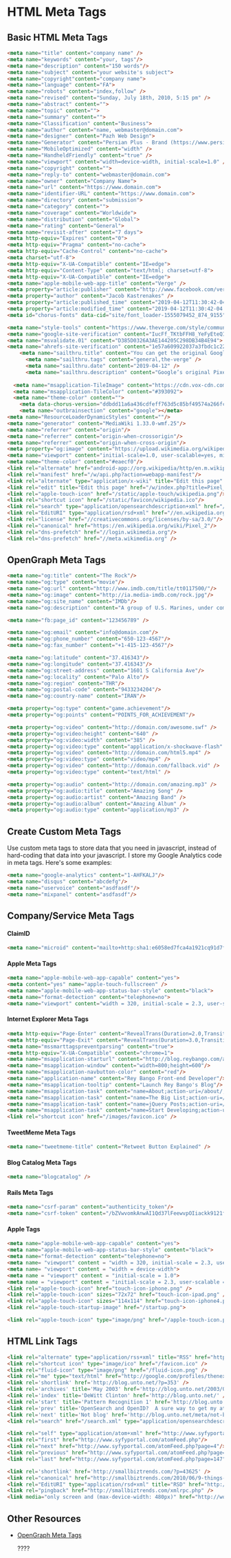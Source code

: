 # HTML Meta Tags

## Basic HTML Meta Tags

``` html
<meta name="title" content="company name" />
<meta name="keywords" content="your, tags"/>
<meta name="description" content="150 words"/>
<meta name="subject" content="your website's subject">
<meta name="copyright"content="company name">
<meta name="language" content="FA">
<meta name="robots" content="index,follow" />
<meta name="revised" content="Sunday, July 18th, 2010, 5:15 pm" />
<meta name="abstract" content="">
<meta name="topic" content="">
<meta name="summary" content="">
<meta name="Classification" content="Business">
<meta name="author" content="name, webmaster@domain.com">
<meta name="designer" content="Pazh Web Design">
<meta name="Generator" content="Persian Plus - Brand (https://www.persian.plus)" />
<meta name="MobileOptimized" content="width" />
<meta name="HandheldFriendly" content="true" />
<meta name="viewport" content="width=device-width, initial-scale=1.0" />
<meta name="copyright" content="">
<meta name="reply-to" content="webmaster@domain.com">
<meta name="owner" content="Company Name">
<meta name="url" content="https://www.domain.com">
<meta name="identifier-URL" content="https://www.domain.com">
<meta name="directory" content="submission">
<meta name="category" content="">
<meta name="coverage" content="Worldwide">
<meta name="distribution" content="Global">
<meta name="rating" content="General">
<meta name="revisit-after" content="7 days">
<meta http-equiv="Expires" content="0">
<meta http-equiv="Pragma" content="no-cache">
<meta http-equiv="Cache-Control" content="no-cache">
<meta charset="utf-8">
<meta http-equiv="X-UA-Compatible" content="IE=edge">
<meta http-equiv="Content-Type" content="text/html; charset=utf-8">
<meta http-equiv="X-UA-Compatible" content="IE=edge">
<meta name="apple-mobile-web-app-title" content="Verge" />
<meta property="article:publisher" content="http://www.facebook.com/verge" />
<meta property="author" content="Jacob Kastrenakes" />
<meta property="article:published_time" content="2019-04-12T11:30:42-04:00" />
<meta property="article:modified_time" content="2019-04-12T11:30:42-04:00" />
<meta id="chorus-fonts" data-cid="site/font_loader-1555079452_874_9155" data-cdata='{"version":"d3a15f142bcd041806ec9275c9672d13","fonts_catalog":[{"slug":"unison-nitti","family":"nitti-grotesk","weight":"400","style":"normal","woff2_url":"https://cdn.vox-cdn.com/shared_fonts/unison/unison_base/nittigrotesk/nittigrotesk-normal.woff2","woff_url":"https://cdn.vox-cdn.com/shared_fonts/unison/unison_base/nittigrotesk/nittigrotesk-normal.woff"},{"slug":"verge-adelle-sans","family":"adelle-sans","weight":"400","style":"italic","woff2_url":"https://cdn.vox-cdn.com/shared_fonts/unison/verge/AdelleSans-Italic.woff2","woff_url":"https://cdn.vox-cdn.com/shared_fonts/unison/verge/AdelleSans-Italic.woff"},{"slug":"verge-adelle-sans","family":"adelle-sans","weight":"600","style":"normal","woff2_url":"https://cdn.vox-cdn.com/shared_fonts/unison/verge/AdelleSans-Semibold.woff2","woff_url":"https://cdn.vox-cdn.com/shared_fonts/unison/verge/AdelleSans-Semibold.woff"},{"slug":"verge-heroic","family":"Heroic","weight":"500","style":"italic","woff2_url":"https://cdn.vox-cdn.com/shared_fonts/unison/verge/heroic-cond-vrg-web-ltd-md-obq.woff2","woff_url":"https://cdn.vox-cdn.com/shared_fonts/unison/verge/heroic-cond-vrg-web-ltd-md-obq.woff"},{"slug":"verge-heroic","family":"Heroic","weight":"500","style":"normal","woff2_url":"https://cdn.vox-cdn.com/shared_fonts/unison/verge/heroic-cond-vrg-web-ltd-md.woff2","woff_url":"https://cdn.vox-cdn.com/shared_fonts/unison/verge/heroic-cond-vrg-web-ltd-md.woff"},{"slug":"verge-heroic","family":"Heroic","weight":"600","style":"italic","woff2_url":"https://cdn.vox-cdn.com/shared_fonts/unison/verge/heroic-cond-vrg-web-ltd-bd-obq.woff2","woff_url":"https://cdn.vox-cdn.com/shared_fonts/unison/verge/heroic-cond-vrg-web-ltd-bd-obq.woff"},{"slug":"verge-heroic","family":"Heroic","weight":"600","style":"normal","woff2_url":"https://cdn.vox-cdn.com/shared_fonts/unison/verge/heroic-cond-vrg-web-ltd-hvy.woff2","woff_url":"https://cdn.vox-cdn.com/shared_fonts/unison/verge/heroic-cond-vrg-web-ltd-hvy.woff"},{"slug":"verge-heroic","family":"Heroic","weight":"700","style":"normal","woff2_url":"https://cdn.vox-cdn.com/shared_fonts/unison/verge/heroic-cond-vrg-web-ltd-hvy.woff2","woff_url":"https://cdn.vox-cdn.com/shared_fonts/unison/verge/heroic-cond-vrg-web-ltd-hvy.woff"},{"slug":"verge-pathways","family":"Pathways","weight":"400","style":"normal","woff2_url":"https://cdn.vox-cdn.com/shared_fonts/unison/verge/pathways-normal-webfont.woff2","woff_url":"https://cdn.vox-cdn.com/shared_fonts/unison/verge/pathways-normal-webfont.woff"}],"font_stylesheets":["https://fonts.voxmedia.com/unison/stylesheets/verge.ccc871708379b713e3df3eb38e09e86b.css"],"font_tracker_stylesheets":[],"typekit_ids":[],"headline_balance_div_classes":"","headline_balance_fraction":1.0}'>

<meta name="style-tools" content="https://www.theverge.com/style/community/372/f8505cde5b5eff7f0e90def14c0f984a/tools.css">
<meta name="google-site-verification" content="IucFf_TKtbFFH8_YeFyEteQIwYPdANM1R46_U9DpAr4">
<meta name="msvalidate.01" content="D385D0326A3AE144205C298DB34B4E94">
<meta name="ahrefs-site-verification" content="1e57a609922037a3fbdc1c22efd7334113f174f15608f37e1b8538a7b4ce64c3">
    <meta name="sailthru.title" content="You can get the original Google Pixel XL with 128GB of storage for just $250" />
      <meta name="sailthru.tags" content="general,the-verge" />
      <meta name="sailthru.date" content="2019-04-12" />
      <meta name="sailthru.description" content="Google’s original Pixel XL is on sale for $250 at Woot this month, offering a bargain deal on a slightly old phone that still holds up fairly well. Woot is selling the Pixel XL with 128GB of storage, too, which is a configuration that sold for $869 when it debuted in October 2016." />
    
  <meta name="msapplication-TileImage" content="https://cdn.vox-cdn.com/uploads/chorus_asset/file/7396113/221a67c8-a10f-11e6-8fae-983107008690.0.png">
  <meta name="msapplication-TileColor" content="#393092">
  <meta name="theme-color" content="">
    <meta data-chorus-version="ddbdd11a6a436cdfeff763d5c85bf49574a266fc" />
    <meta name="outbrainsection" content="google"></meta>
<meta name="ResourceLoaderDynamicStyles" content=""/>
<meta name="generator" content="MediaWiki 1.33.0-wmf.25"/>
<meta name="referrer" content="origin"/>
<meta name="referrer" content="origin-when-crossorigin"/>
<meta name="referrer" content="origin-when-cross-origin"/>
<meta property="og:image" content="https://upload.wikimedia.org/wikipedia/commons/thumb/6/61/Pixel_2_and_Pixel_2_XL.svg/1200px-Pixel_2_and_Pixel_2_XL.svg.png"/>
<meta name="viewport" content="initial-scale=1.0, user-scalable=yes, minimum-scale=0.25, maximum-scale=5.0, width=device-width"/>
<meta name="theme-color" content="#eaecf0"/>
<link rel="alternate" href="android-app://org.wikipedia/http/en.m.wikipedia.org/wiki/Pixel_2"/>
<link rel="manifest" href="/w/api.php?action=webapp-manifest"/>
<link rel="alternate" type="application/x-wiki" title="Edit this page" href="/w/index.php?title=Pixel_2&amp;action=edit"/>
<link rel="edit" title="Edit this page" href="/w/index.php?title=Pixel_2&amp;action=edit"/>
<link rel="apple-touch-icon" href="/static/apple-touch/wikipedia.png"/>
<link rel="shortcut icon" href="/static/favicon/wikipedia.ico"/>
<link rel="search" type="application/opensearchdescription+xml" href="/w/opensearch_desc.php" title="Wikipedia (en)"/>
<link rel="EditURI" type="application/rsd+xml" href="//en.wikipedia.org/w/api.php?action=rsd"/>
<link rel="license" href="//creativecommons.org/licenses/by-sa/3.0/"/>
<link rel="canonical" href="https://en.wikipedia.org/wiki/Pixel_2"/>
<link rel="dns-prefetch" href="//login.wikimedia.org"/>
<link rel="dns-prefetch" href="//meta.wikimedia.org" />

```

## OpenGraph Meta Tags

``` html
<meta name="og:title" content="The Rock"/>
<meta name="og:type" content="movie"/>
<meta name="og:url" content="http://www.imdb.com/title/tt0117500/"/>
<meta name="og:image" content="http://ia.media-imdb.com/rock.jpg"/>
<meta name="og:site_name" content="IMDb"/>
<meta name="og:description" content="A group of U.S. Marines, under command of..."/>

<meta name="fb:page_id" content="123456789" />

<meta name="og:email" content="info@domain.com"/>
<meta name="og:phone_number" content="650-123-4567"/>
<meta name="og:fax_number" content="+1-415-123-4567"/>

<meta name="og:latitude" content="37.416343"/>
<meta name="og:longitude" content="37.416343"/>
<meta name="og:street-address" content="1601 S California Ave"/>
<meta name="og:locality" content="Palo Alto"/>
<meta name="og:region" content="THR"/>
<meta name="og:postal-code" content="9433234204"/>
<meta name="og:country-name" content="IRAN"/>

<meta property="og:type" content="game.achievement"/>
<meta property="og:points" content="POINTS_FOR_ACHIEVEMENT"/>

<meta property="og:video" content="http://domain.com/awesome.swf" />
<meta property="og:video:height" content="640" />
<meta property="og:video:width" content="385" />
<meta property="og:video:type" content="application/x-shockwave-flash" />
<meta property="og:video" content="http://domain.com/html5.mp4" />
<meta property="og:video:type" content="video/mp4" />
<meta property="og:video" content="http://domain.com/fallback.vid" />
<meta property="og:video:type" content="text/html" />

<meta property="og:audio" content="http://domain.com/amazing.mp3" />
<meta property="og:audio:title" content="Amazing Song" />
<meta property="og:audio:artist" content="Amazing Band" />
<meta property="og:audio:album" content="Amazing Album" />
<meta property="og:audio:type" content="application/mp3" />
```

## Create Custom Meta Tags

Use custom meta tags to store data that you need in javascript, instead of hard-coding that data into your javascript.  I store my Google Analytics code in meta tags.  Here's some examples:

``` html
<meta name="google-analytics" content="1-AHFKALJ"/>
<meta name="disqus" content="abcdefg"/>
<meta name="uservoice" content="asdfasdf"/>
<meta name="mixpanel" content="asdfasdf"/>
```

## Company/Service Meta Tags

#### ClaimID

``` html
<meta name="microid" content="mailto+http:sha1:e6058ed7fca4a1921cq91d7f1f3b8736cd3cc1g7" />
```
    
#### Apple Meta Tags

``` html
<meta name="apple-mobile-web-app-capable" content="yes">
<meta content="yes" name="apple-touch-fullscreen" />
<meta name="apple-mobile-web-app-status-bar-style" content="black">
<meta name="format-detection" content="telephone=no">
<meta name="viewport" content="width = 320, initial-scale = 2.3, user-scalable = no">
```

#### Internet Explorer Meta Tags

``` html
<meta http-equiv="Page-Enter" content="RevealTrans(Duration=2.0,Transition=2)" />
<meta http-equiv="Page-Exit" content="RevealTrans(Duration=3.0,Transition=12)" />
<meta name="mssmarttagspreventparsing" content="true">
<meta http-equiv="X-UA-Compatible" content="chrome=1">
<meta name="msapplication-starturl" content="http://blog.reybango.com/about/"/>
<meta name="msapplication-window" content="width=800;height=600"/>
<meta name="msapplication-navbutton-color" content="red"/>
<meta name="application-name" content="Rey Bango Front-end Developer"/>
<meta name="msapplication-tooltip" content="Launch Rey Bango's Blog"/>
<meta name="msapplication-task" content="name=About;action-uri=/about/;icon-uri=/images/about.ico" />
<meta name="msapplication-task" content="name=The Big List;action-uri=/the-big-list-of-javascript-css-and-html-development-tools-libraries-projects-and-books/;icon-uri=/images/list_links.ico" />
<meta name="msapplication-task" content="name=jQuery Posts;action-uri=/category/jquery/;icon-uri=/images/jquery.ico" />
<meta name="msapplication-task" content="name=Start Developing;action-uri=/category/javascript/;icon-uri=/images/script.ico" />
<link rel="shortcut icon" href="/images/favicon.ico" />
```

#### TweetMeme Meta Tags

``` html
<meta name="tweetmeme-title" content="Retweet Button Explained" />
```

#### Blog Catalog Meta Tags

``` html
<meta name="blogcatalog" />
```

#### Rails Meta Tags

``` html
<meta name="csrf-param" content="authenticity_token"/>
<meta name="csrf-token" content="/bZVwvomkAnwAI1Qd37lFeewvpOIiackk9121fFwWwc="/>
```

#### Apple Tags

``` html
<meta name="apple-mobile-web-app-capable" content="yes">
<meta name="apple-mobile-web-app-status-bar-style" content="black">
<meta name="format-detection" content="telephone=no">
<meta name= "viewport" content = "width = 320, initial-scale = 2.3, user-scalable = no">
<meta name= "viewport" content = "width = device-width">
<meta name = "viewport" content = "initial-scale = 1.0">
<meta name = "viewport" content = "initial-scale = 2.3, user-scalable = no">
<link rel="apple-touch-icon" href="touch-icon-iphone.png" />
<link rel="apple-touch-icon" sizes="72x72" href="touch-icon-ipad.png" />
<link rel="apple-touch-icon" sizes="114x114" href="touch-icon-iphone4.png" />
<link rel="apple-touch-startup-image" href="/startup.png">

<link rel="apple-touch-icon" type="image/png" href="/apple-touch-icon.png" />
```
    
## HTML Link Tags

``` html
<link rel="alternate" type="application/rss+xml" title="RSS" href="http://feeds.feedburner.com/martini" />
<link rel="shortcut icon" type="image/ico" href="/favicon.ico" />
<link rel="fluid-icon" type="image/png" href="/fluid-icon.png" />
<link rel="me" type="text/html" href="http://google.com/profiles/thenextweb"/>
<link rel='shortlink' href='http://blog.unto.net/?p=353' />
<link rel='archives' title='May 2003' href='http://blog.unto.net/2003/05/' />
<link rel='index' title='DeWitt Clinton' href='http://blog.unto.net/' />
<link rel='start' title='Pattern Recognition 1' href='http://blog.unto.net/photos/pattern_recognition_1_about/' />
<link rel='prev' title='OpenSearch and OpenID?  A sure way to get my attention.' href='http://blog.unto.net/opensearch/opensearch-and-openid-a-sure-way-to-get-my-attention/' />
<link rel='next' title='Not blog' href='http://blog.unto.net/meta/not-blog/' />
<link rel="search" href="/search.xml" type="application/opensearchdescription+xml" title="Viatropos" />

<link rel="self" type="application/atom+xml" href="http://www.syfyportal.com/atomFeed.php?page=3"/>
<link rel="first" href="http://www.syfyportal.com/atomFeed.php"/>
<link rel="next" href="http://www.syfyportal.com/atomFeed.php?page=4"/>
<link rel="previous" href="http://www.syfyportal.com/atomFeed.php?page=2"/>
<link rel="last" href="http://www.syfyportal.com/atomFeed.php?page=147"/>

<link rel='shortlink' href='http://smallbiztrends.com/?p=43625' />
<link rel="canonical" href="http://smallbiztrends.com/2010/06/9-things-to-do-before-entering-social-media.html" />
<link rel="EditURI" type="application/rsd+xml" title="RSD" href="http://smallbiztrends.com/xmlrpc.php?rsd" />
<link rel="pingback" href="http://smallbiztrends.com/xmlrpc.php" />
<link media="only screen and (max-device-width: 480px)" href="http://wordpress.org/style/iphone.css" type="text/css" rel="stylesheet" />
```

## Other Resources

- [OpenGraph Meta Tags](http://opengraphprotocol.org/)





    <link rel="preconnect" href="https://cdn.searchenginejournal.com" />
    <link rel="preconnect" href="https://www.googletagservices.com" />
    <link rel="preconnect" href="https://c.amazon-adsystem.com" />
    <link rel="preconnect" href="https://aax.amazon-adsystem.com" />
    <link rel="preconnect" href="https://adservice.google.com" />
    <link rel="preconnect" href="https://tpc.googlesyndication.com" />
    <link rel="preconnect" href="https://securepubads.g.doubleclick.net" />
    <link rel="preconnect" href="https://pagead2.googlesyndication.com" />
    <link rel="preconnect" href="https://pubads.g.doubleclick.net" />
    <link rel="preconnect" href="https://www.google.com" />
    <link rel="preconnect" href="https://ib.adnxs.com" />
    <link rel="preconnect" href="https://ap.lijit.com" />
    <link rel="preconnect" href="https://dmx.districtm.io" />
    <link rel="preconnect" href="https://s3.amazonaws.com" />
    <link rel="preconnect" href="https://hb.emxdgt.com" />
    <link rel="preconnect" href="https://biddr.brealtime.com" />
    <link rel="preconnect" href="https://web.hb.ad.cpe.dotomi.com" />
    <link rel="preconnect" href="https://cdn.adnxs.com" />
    <link rel="preconnect" href="https://lockerdome.com" />
    <link rel="preconnect" href="https://vap2sfo1.lijit.com" />
    <link rel="preconnect" href="https://a.teads.tv" />
    <link rel="preconnect" href="https://g2.gumgum.com" />
    <link rel="preconnect" href="https://cdn.jsdelivr.net" />
    <link rel="preconnect" href="https://www.google-analytics.com" />
    <link rel="preconnect" href="https://www.googletagservices.com" />
    <link rel="preconnect" href="https://connect.facebook.net" />
    <link rel="dns-prefetch" href="https://platform.twitter.com" />
    <link rel="dns-prefetch" href="https://www.youtube.com" />
    <link rel="preconnect" href="https://secure.quantserve.com" />
    ????
